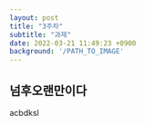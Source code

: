 ```yaml
---
layout: post
title: "3주차"
subtitle: "과제"
date: 2022-03-21 11:49:23 +0900
background: '/PATH_TO_IMAGE'
---
```


## 넘후오랜만이다
acbdksl
